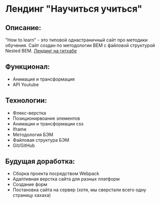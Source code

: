 # Лендинг "Научиться учиться"
## Описание: 
"How to learn" - это типовой однастраничный сайт про методики обучения. Сайт создан по методологии BEM с файловой структурой Nested BEM. 
[Лендинг на гитхабе](https://github.com/Killer3048/how-to-learn/index) 
## Функционал:

* Анимация и трансформация
* API Youtube

## Технологии: 

* Флекс-верстка
* Позиционирвоание элементов
* Анимации и трансформации css  
* Iframe
* Методология БЭМ
* Файловая структура БЭМ
* Git/GitHub

## Будущая доработка: 

* Сборка проекта посредством Webpack 
* Адаптивная верстка сайта для разных платформ
* Создание форм
* Постановка сайта на сервер (хотя, мы сверстали всего одну страницу хахаха)
